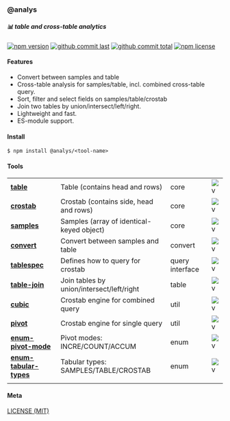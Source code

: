 ### @analys

##### :bar_chart: table and cross-table analytics

[![npm version][badge-npm-version]][url-npm]
[![github commit last][badge-github-last-commit]][url-github]
[![github commit total][badge-github-commit-count]][url-github]
[![npm license][badge-npm-license]][url-npm]

[//]: <> (Shields)
[badge-npm-version]: https://flat.badgen.net/npm/v/@analys/table
[badge-npm-license]: https://flat.badgen.net/npm/license/@analys/table
[badge-github-last-commit]: https://flat.badgen.net/github/last-commit/hoyeungw/analys
[badge-github-commit-count]: https://flat.badgen.net/github/commits/hoyeungw/analys

[//]: <> (Link)
[url-github]: https://github.com/hoyeungw/analys
[url-npm]: https://npmjs.org/package/@analys/vector

#### Features

- Convert between samples and table
- Cross-table analysis for samples/table, incl. combined cross-table query.
- Sort, filter and select fields on samples/table/crostab
- Join two tables by union/intersect/left/right.
- Lightweight and fast.
- ES-module support.

#### Install

```console
$ npm install @analys/<tool-name>
```

#### Tools
|                                                        |                                           |                 |                            |
| ------------------------------------------------------ | ----------------------------------------- | --------------- |--------------------------- |
| [**table**](packages/core/table)                            | Table (contains head and rows)            | core            |![v][table-dm]              |
| [**crostab**](packages/core/crostab)                        | Crostab (contains side, head and rows)    | core            |![v][crostab-dm]            |
| [**samples**](packages/core/samples)                        | Samples (array of identical-keyed object) | core            |![v][samples-dm]            |
| [**convert**](packages/core/convert)                        | Convert between samples and table         | convert         |![v][convert-dm]            |
| [**tablespec**](packages/structs/tablespec)                    | Defines how to query for crostab          | query interface |![v][tablespec-dm]          |
| [**table-join**](packages/table/table-join)                  | Join tables by union/intersect/left/right | table           |![v][table-join-dm]         |
| [**cubic**](packages/structs/cubic)                         | Crostab engine for combined query         | util            |![v][cubic-dm]              |
| [**pivot**](packages/structs/pivot)                         | Crostab engine for single query           | util            |![v][pivot-dm]              |
| [**enum-pivot-mode**](packages/constant/enum-pivot-mode)       | Pivot modes: INCRE/COUNT/ACCUM            | enum            |![v][enum-pivot-mode-dm]    |
| [**enum-tabular-types**](packages/constant/enum-tabular-types) | Tabular types: SAMPLES/TABLE/CROSTAB      | enum            |![v][enum-tabular-types-dm] |
|                                                        |                                           |                 |                            |

[//]: <> (Local routes)
[table-dm]:              https://flat.badgen.net/npm/dm/@analys/table
[crostab-dm]:            https://flat.badgen.net/npm/dm/@analys/crostab
[samples-dm]:            https://flat.badgen.net/npm/dm/@analys/samples
[convert-dm]:            https://flat.badgen.net/npm/dm/@analys/convert
[tablespec-dm]:          https://flat.badgen.net/npm/dm/@analys/tablespec
[table-join-dm]:         https://flat.badgen.net/npm/dm/@analys/table-join
[cubic-dm]:              https://flat.badgen.net/npm/dm/@analys/cubic
[pivot-dm]:              https://flat.badgen.net/npm/dm/@analys/pivot
[enum-pivot-mode-dm]:    https://flat.badgen.net/npm/dm/@analys/enum-pivot-mode
[enum-tabular-types-dm]: https://flat.badgen.net/npm/dm/@analys/enum-tabular-types

#### Meta
[LICENSE (MIT)](LICENSE)
